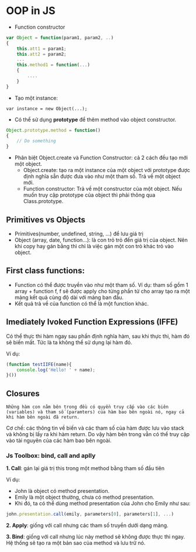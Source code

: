 # OOP in JS

- Function constructor

```js
var Object = function(param1, param2, ..)
{
    this.att1 = param1;
    this.att2 = param2;
    ...
    this.method1 = function(...)
    {
        ....
    }
}
```

- Tạo một instance:

```
var instance = new Object(...);
```

- Có thể sử dụng **prototype** để thêm method vào object constructor.

```js
Object.prototype.method = function()
{
    // Do something
}
```

- Phân biệt Object.create và Function Constructor: cả 2 cách đều tạo mới một object.
    - Object.create: tạo ra một instance của một object với prototype được định nghĩa sẵn được đưa vào như một tham số. Trả về một object mới.
    - Function constructor: Trả về một constructor của một object. Nếu muốn truy cập prototype của object thì phải thông qua Class.prototype.
  
## Primitives vs Objects

- Primitives(number, undefined, string, ...) để lưu giá trị
- Object (array, date, function...): là con trỏ trỏ đến giá trị của object. Nên khi copy hay gán bằng thì chỉ là việc gán một con trỏ khác trỏ vào object.

## First class functions:

- Function có thể được truyền vào như một tham số. Ví dụ: tham số gồm 1 array + function f, f sẽ được apply cho từng phần tử cho array tạo ra một mảng kết quả cùng độ dài với mảng ban đầu.
- Kết quả trả về của function có thể là một function khác.

## Imediately Ivoked Function Expressions (IFFE)

Có thể thực thi hàm ngay sau phần định nghĩa hàm, sau khi thực thi, hàm đó sẽ biến mất. Tức là ta không thể sử dụng lại hàm đó.

Ví dụ:

```js
(function testIIFE(name){
    console.log('Hello! ' + name);
}())
```

## Closures

```
Những hàm con nằm bên trong đều có quyền truy cấp vào các biên (variables) và tham số (paramters) của hàm bao bên ngoài nó, ngay cả khi hàm bên ngoài đã return.
```

Cơ chế: các thông tin về biến và các tham số của hàm được lưu vào stack và không bị lấy ra khi hàm return. Do vậy hàm bên trong vẫn có thể truy cập vào tài nguyên của các hàm bao bên ngoài.

### Js Toolbox: bind, call and aplly

**1. Call**: gán lại giá trị this trong một method bằng tham số đầu tiên

Ví dụ:

- John là object có method presentation.
- Emily là một object thường, chưa có method presentation.
- Khi đó, ta có thể dùng method presentation của John cho Emily như sau:

```js
john.presentation.call(emily, parameters[0], parameters[1], ...)
```

**2. Apply**: giống với call nhưng các tham số truyền dưới dạng mảng.

**3. Bind**: giống với call nhưng lúc này method sẽ không được thực thi ngay. Hệ thống sẽ tạo ra một bản sao của method và lưu trữ nó.
